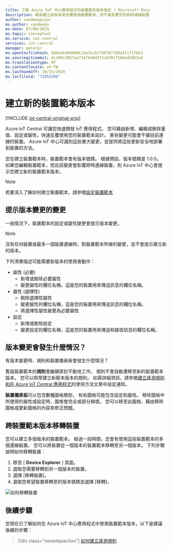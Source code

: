 ```yaml
---
title: 了解 Azure IoT 中心應用程式的裝置範本版本設定 | Microsoft Docs
description: 藉由建立新版本來反覆使用裝置範本，而不會影響您的即時連線裝置
author: sandeeppujar
ms.author: sandeepu
ms.date: 07/08/2019
ms.topic: conceptual
ms.service: iot-central
services: iot-central
manager: peterpr
ms.openlocfilehash: 8d4e3b304000113e7ecbf748767780a3fcf17bb3
ms.sourcegitcommit: 4c3d6c2657ae714f4a042f2c078cf1b0ad20b3a4
ms.translationtype: MT
ms.contentlocale: zh-TW
ms.lasthandoff: 10/25/2019
ms.locfileid: "72952598"
---
```

# <a name="create-a-new-device-template-version"></a>建立新的裝置範本版本

[!INCLUDE [iot-central-original-pnp](../../../includes/iot-central-original-pnp-note.md)]

Azure IoT Central 可讓您快速開發 IoT 應用程式。 您可藉由新增、編輯或刪除量值、設定或屬性，快速反覆使用您的裝置範本設計。 某些變更可能會干擾目前連線的裝置。 Azure IoT 中心可識別這些重大變更，並提供將這些更新安全地部署到裝置的方法。

您在建立裝置範本時，裝置範本會有版本號碼。 根據預設，版本號碼是 1.0.0。 如果您編輯裝置範本，而且該變更會影響即時連線裝置，則 Azure IoT 中心會提示您建立新的裝置範本版本。

> [!NOTE]
> 若要深入了解如何建立裝置範本，請參閱[設定裝置範本](howto-set-up-template.md)

## <a name="changes-that-prompt-a-version-change"></a>提示版本變更的變更

一般情況下，裝置範本的設定或屬性變更會提示版本變更。

> [!NOTE]
> 沒有任何裝置或最多一個裝置連線時，對裝置範本所做的變更，並不會提示建立新的版本。

下列清單描述可能需要新版本的使用者動作：

* 屬性 (必要)
    * 新增或刪除必要屬性
    * 變更屬性的欄位名稱，這是您的裝置用來傳送訊息的欄位名稱。
*  屬性 (選擇性)
    * 刪除選擇性屬性
    * 變更屬性的欄位名稱，這是您的裝置用來傳送訊息的欄位名稱。
    * 將選擇性屬性變更為必要屬性
*  設定
    * 新增或刪除設定
    * 變更設定的欄位名稱，這是您的裝置用來傳送和接收訊息的欄位名稱。

## <a name="what-happens-on-version-change"></a>版本變更會發生什麼情況？

有版本變更時，規則和裝置儀表板會發生什麼情況？

舊版裝置範本的**規則**會繼續原封不動地工作。 規則不會自動遷移至新的裝置範本版本。 您可以照常建立新範本版本的規則。 如需詳細資訊，請參閱[建立遙測規則和在 Azure IoT Central 應用程式](howto-create-telemetry-rules.md)的使用方法文章中設定通知。

**裝置儀表板**可以包含數種圖格類型。 有些圖格可能包含設定和屬性。 移除圖格中所使用的屬性或設定時，圖格會完全或部分損壞。 您可以移至此圖格，藉由移除圖格或更新圖格的內容來修正問題。

## <a name="migrate-a-device-across-device-template-versions"></a>跨裝置範本版本移轉裝置

您可以建立多個版本的裝置範本。 經過一段時間，您會有使用這些裝置範本的多個連線裝置。 您可以將裝置從一個版本的裝置範本移轉至另一個版本。 下列步驟說明如何移轉裝置：

1. 移至 [ **Device Explorer** ] 頁面。
1. 選取您需要移轉到另一個版本的裝置。
1. 選擇 [移轉裝置]。
1. 選取您希望裝置移轉至的版本號碼並選擇 [移轉]。

![如何移轉裝置](media/howto-version-device-template/pick-version.png)

## <a name="next-steps"></a>後續步驟

您現在已了解如何在 Azure IoT 中心應用程式中使用裝置範本版本，以下是建議後續的步驟：

> [!div class="nextstepaction"]
> [如何建立遙測規則](howto-create-telemetry-rules.md)